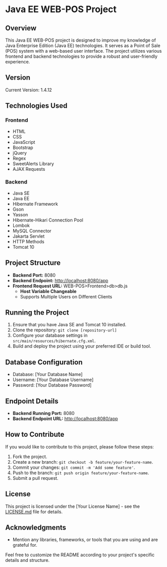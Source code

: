 # Java EE WEB-POS Project

## Overview

This Java EE WEB-POS project is designed to improve my knowledge of Java Enterprise Edition (Java EE) technologies. It serves as a Point of Sale (POS) system with a web-based user interface. The project utilizes various frontend and backend technologies to provide a robust and user-friendly experience.

## Version

Current Version: 1.4.12

## Technologies Used

### Frontend
- HTML
- CSS
- JavaScript
- Bootstrap
- jQuery
- Regex
- SweetAlerts Library
- AJAX Requests

### Backend
- Java SE
- Java EE
- Hibernate Framework
- Gson
- Yasson
- Hibernate-Hikari Connection Pool
- Lombok
- MySQL Connector
- Jakarta Servlet
- HTTP Methods
- Tomcat 10

## Project Structure

- **Backend Port:** 8080
- **Backend Endpoint:** [http://localhost:8080/app](http://localhost:8080/app)
- **Frontend Request URL:** WEB-POS>Frontend>db>db.js
    - **Host Variable Changeable**
    - Supports Multiple Users on Different Clients

## Running the Project

1. Ensure that you have Java SE and Tomcat 10 installed.
2. Clone the repository: `git clone [repository-url]`
3. Configure your database settings in `src/main/resources/hibernate.cfg.xml`.
4. Build and deploy the project using your preferred IDE or build tool.

## Database Configuration

- Database: [Your Database Name]
- Username: [Your Database Username]
- Password: [Your Database Password]

## Endpoint Details

- **Backend Running Port:** 8080
- **Backend Endpoint URL:** [http://localhost:8080/app](http://localhost:8080/app)

## How to Contribute

If you would like to contribute to this project, please follow these steps:

1. Fork the project.
2. Create a new branch: `git checkout -b feature/your-feature-name`.
3. Commit your changes: `git commit -m 'Add some feature'`.
4. Push to the branch: `git push origin feature/your-feature-name`.
5. Submit a pull request.

## License

This project is licensed under the [Your License Name] - see the [LICENSE.md](LICENSE) file for details.

## Acknowledgments

- Mention any libraries, frameworks, or tools that you are using and are grateful for.

Feel free to customize the README according to your project's specific details and structure.
